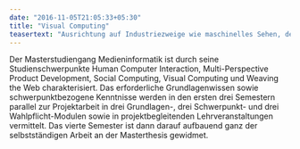 ```yaml
---
date: "2016-11-05T21:05:33+05:30"
title: "Visual Computing"
teasertext: "Ausrichtung auf Industriezweige wie maschinelles Sehen, der optischen Industrie, medizinische Bildverarbeitung, Automobilindustrie, Computerspiele und Mediendesign."
---
```


Der Masterstudiengang Medieninformatik ist durch seine Studienschwerpunkte Human Computer Interaction, Multi-Perspective Product Development, Social Computing, Visual Computing und Weaving the Web charakterisiert. Das erforderliche Grundlagenwissen sowie schwerpunktbezogene Kenntnisse werden in den ersten drei Semestern parallel zur Projektarbeit in drei Grundlagen-, drei Schwerpunkt- und drei Wahlpflicht-Modulen sowie in projektbegleitenden Lehrveranstaltungen vermittelt. Das vierte Semester ist dann darauf aufbauend ganz der selbstständigen Arbeit an der Masterthesis gewidmet.
<!--more-->




